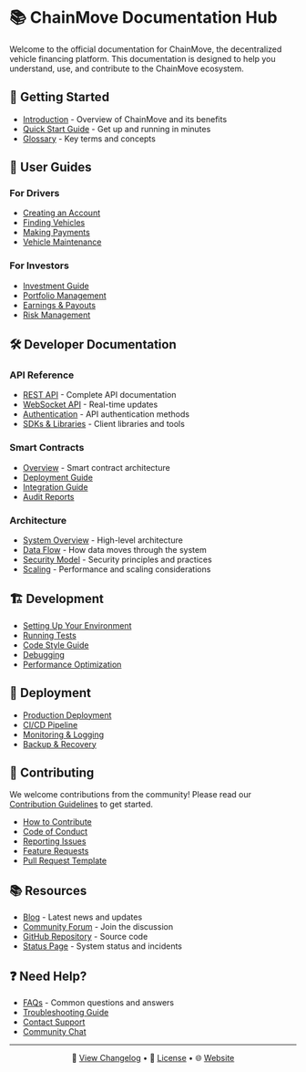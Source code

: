 # 📚 ChainMove Documentation Hub

Welcome to the official documentation for ChainMove, the decentralized vehicle financing platform. This documentation is designed to help you understand, use, and contribute to the ChainMove ecosystem.

## 🚀 Getting Started

- [Introduction](./user-guide/getting-started.md) - Overview of ChainMove and its benefits
- [Quick Start Guide](./user-guide/quick-start.md) - Get up and running in minutes
- [Glossary](./user-guide/glossary.md) - Key terms and concepts

## 👥 User Guides

### For Drivers
- [Creating an Account](./user-guide/drivers/account-setup.md)
- [Finding Vehicles](./user-guide/drivers/finding-vehicles.md)
- [Making Payments](./user-guide/drivers/making-payments.md)
- [Vehicle Maintenance](./user-guide/drivers/vehicle-maintenance.md)

### For Investors
- [Investment Guide](./user-guide/investors/investment-guide.md)
- [Portfolio Management](./user-guide/investors/portfolio-management.md)
- [Earnings & Payouts](./user-guide/investors/earnings.md)
- [Risk Management](./user-guide/investors/risk-management.md)

## 🛠️ Developer Documentation

### API Reference
- [REST API](./api/README.md) - Complete API documentation
- [WebSocket API](./api/websockets.md) - Real-time updates
- [Authentication](./api/authentication.md) - API authentication methods
- [SDKs & Libraries](./api/sdks.md) - Client libraries and tools

### Smart Contracts
- [Overview](./smart-contracts/README.md) - Smart contract architecture
- [Deployment Guide](./smart-contracts/deployment.md)
- [Integration Guide](./smart-contracts/integration.md)
- [Audit Reports](./smart-contracts/audits.md)

### Architecture
- [System Overview](./technical/architecture.md) - High-level architecture
- [Data Flow](./technical/data-flow.md) - How data moves through the system
- [Security Model](./technical/security.md) - Security principles and practices
- [Scaling](./technical/scaling.md) - Performance and scaling considerations

## 🏗️ Development

- [Setting Up Your Environment](./technical/setup.md)
- [Running Tests](./technical/testing.md)
- [Code Style Guide](./technical/code-style.md)
- [Debugging](./technical/debugging.md)
- [Performance Optimization](./technical/performance.md)

## 🚀 Deployment

- [Production Deployment](./technical/deployment/production.md)
- [CI/CD Pipeline](./technical/deployment/ci-cd.md)
- [Monitoring & Logging](./technical/deployment/monitoring.md)
- [Backup & Recovery](./technical/deployment/backup.md)

## 🤝 Contributing

We welcome contributions from the community! Please read our [Contribution Guidelines](./CONTRIBUTING.md) to get started.

- [How to Contribute](./CONTRIBUTING.md)
- [Code of Conduct](./CODE_OF_CONDUCT.md)
- [Reporting Issues](./.github/ISSUE_TEMPLATE/bug_report.md)
- [Feature Requests](./.github/ISSUE_TEMPLATE/feature_request.md)
- [Pull Request Template](./.github/PULL_REQUEST_TEMPLATE.md)

## 📚 Resources

- [Blog](https://blog.chainmove.io) - Latest news and updates
- [Community Forum](https://community.chainmove.io) - Join the discussion
- [GitHub Repository](https://github.com/your-org/chain-move) - Source code
- [Status Page](https://status.chainmove.io) - System status and incidents

## ❓ Need Help?

- [FAQs](./user-guide/faq.md) - Common questions and answers
- [Troubleshooting Guide](./user-guide/troubleshooting.md)
- [Contact Support](mailto:support@chainmove.io)
- [Community Chat](https://discord.gg/your-invite)

---

<p align="center">
  📄 <a href="./CHANGELOG.md">View Changelog</a> • 
  📝 <a href="./LICENSE">License</a> • 
  🌐 <a href="https://chainmove.io">Website</a>
</p>
